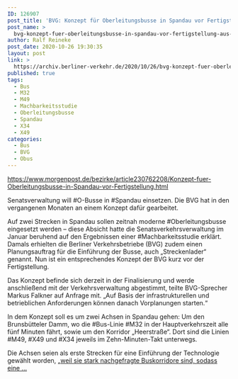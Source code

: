 ```yaml
---
ID: 126907
post_title: 'BVG: Konzept für Oberleitungsbusse in Spandau vor Fertigstellung, aus Berliner Morgenpost'
post_name: >
  bvg-konzept-fuer-oberleitungsbusse-in-spandau-vor-fertigstellung-aus-berliner-morgenpost
author: Ralf Reineke
post_date: 2020-10-26 19:30:35
layout: post
link: >
  https://archiv.berliner-verkehr.de/2020/10/26/bvg-konzept-fuer-oberleitungsbusse-in-spandau-vor-fertigstellung-aus-berliner-morgenpost/
published: true
tags:
  - Bus
  - M32
  - M49
  - Machbarkeitsstudie
  - Oberleitungsbusse
  - Spandau
  - X34
  - X49
categories:
  - Bus
  - BVG
  - Obus
---
```

https://www.morgenpost.de/bezirke/article230762208/Konzept-fuer-Oberleitungsbusse-in-Spandau-vor-Fertigstellung.html

Senatsverwaltung will #O-Busse in #Spandau einsetzen. Die BVG hat in den vergangenen Monaten an einem Konzept dafür gearbeitet.

Auf zwei Strecken in Spandau sollen zeitnah moderne #Oberleitungsbusse eingesetzt werden – diese Absicht hatte die Senatsverkehrsverwaltung im Januar beruhend auf den Ergebnissen einer #Machbarkeitsstudie erklärt. Damals erhielten die Berliner Verkehrsbetriebe (BVG) zudem einen Planungsauftrag für die Einführung der Busse, auch „Streckenlader“ genannt. Nun ist ein entsprechendes Konzept der BVG kurz vor der Fertigstellung.

Das Konzept befinde sich derzeit in der Finalisierung und werde anschließend mit der Verkehrsverwaltung abgestimmt, teilte BVG-Sprecher Markus Falkner auf Anfrage mit. „Auf Basis der infrastrukturellen und betrieblichen Anforderungen können danach Vorplanungen starten.“

In dem Konzept soll es um zwei Achsen in Spandau gehen: Um den Brunsbütteler Damm, wo die #Bus-Linie #M32 in der Hauptverkehrszeit alle fünf Minuten fährt, sowie um den Korridor „Heerstraße“. Dort sind die Linien #M49, #X49 und #X34 jeweils im Zehn-Minuten-Takt unterwegs.

Die Achsen seien als erste Strecken für eine Einführung der Technologie gewählt worden, „<a href="https://www.morgenpost.de/bezirke/article230762208/Konzept-fuer-Oberleitungsbusse-in-Spandau-vor-Fertigstellung.html">weil sie stark nachgefragte Buskorridore sind, sodass eine ...</a>